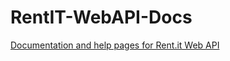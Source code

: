 # RentIT-WebAPI-Docs
<a href="https://github.com/rentit/RentIT-WebAPI-Docs/wiki">Documentation and help pages for Rent.it Web API</a>
